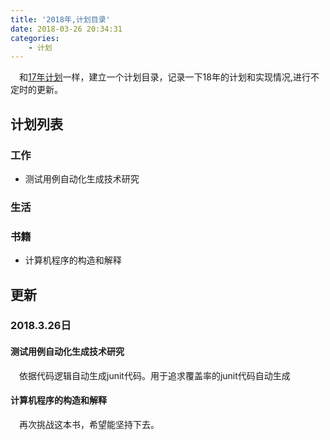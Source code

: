 ```yaml
---
title: '2018年,计划目录'
date: 2018-03-26 20:34:31
categories:
	- 计划
---
```


&emsp;和[17年计划](http://ztelur.github.io/2017/05/03/2017%E5%B9%B4%EF%BC%8C%E8%AE%A1%E5%88%92%E7%9B%AE%E5%BD%95/)一样，建立一个计划目录，记录一下18年的计划和实现情况,进行不定时的更新。
## 计划列表
### 工作
- 测试用例自动化生成技术研究
### 生活
### 书籍
- 计算机程序的构造和解释
## 更新
### 2018.3.26日
#### 测试用例自动化生成技术研究
&emsp;依据代码逻辑自动生成junit代码。用于追求覆盖率的junit代码自动生成
#### 计算机程序的构造和解释
&emsp;再次挑战这本书，希望能坚持下去。
